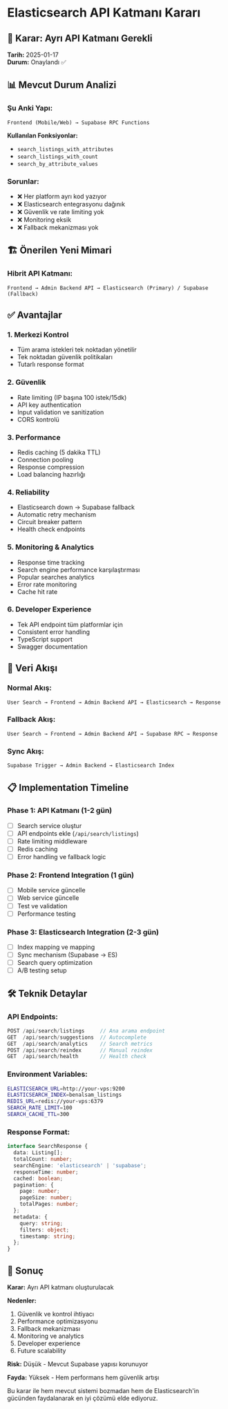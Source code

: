 # Elasticsearch API Katmanı Kararı

## 🎯 Karar: Ayrı API Katmanı Gerekli

**Tarih:** 2025-01-17  
**Durum:** Onaylandı ✅

## 📊 Mevcut Durum Analizi

### Şu Anki Yapı:
```
Frontend (Mobile/Web) → Supabase RPC Functions
```

**Kullanılan Fonksiyonlar:**
- `search_listings_with_attributes`
- `search_listings_with_count` 
- `search_by_attribute_values`

### Sorunlar:
- ❌ Her platform ayrı kod yazıyor
- ❌ Elasticsearch entegrasyonu dağınık
- ❌ Güvenlik ve rate limiting yok
- ❌ Monitoring eksik
- ❌ Fallback mekanizması yok

## 🏗️ Önerilen Yeni Mimari

### Hibrit API Katmanı:
```
Frontend → Admin Backend API → Elasticsearch (Primary) / Supabase (Fallback)
```

## ✅ Avantajlar

### 1. **Merkezi Kontrol**
- Tüm arama istekleri tek noktadan yönetilir
- Tek noktadan güvenlik politikaları
- Tutarlı response format

### 2. **Güvenlik**
- Rate limiting (IP başına 100 istek/15dk)
- API key authentication
- Input validation ve sanitization
- CORS kontrolü

### 3. **Performance**
- Redis caching (5 dakika TTL)
- Connection pooling
- Response compression
- Load balancing hazırlığı

### 4. **Reliability**
- Elasticsearch down → Supabase fallback
- Automatic retry mechanism
- Circuit breaker pattern
- Health check endpoints

### 5. **Monitoring & Analytics**
- Response time tracking
- Search engine performance karşılaştırması
- Popular searches analytics
- Error rate monitoring
- Cache hit rate

### 6. **Developer Experience**
- Tek API endpoint tüm platformlar için
- Consistent error handling
- TypeScript support
- Swagger documentation

## 🔄 Veri Akışı

### Normal Akış:
```
User Search → Frontend → Admin Backend API → Elasticsearch → Response
```

### Fallback Akış:
```
User Search → Frontend → Admin Backend API → Supabase RPC → Response
```

### Sync Akış:
```
Supabase Trigger → Admin Backend → Elasticsearch Index
```

## 📋 Implementation Timeline

### Phase 1: API Katmanı (1-2 gün)
- [ ] Search service oluştur
- [ ] API endpoints ekle (`/api/search/listings`)
- [ ] Rate limiting middleware
- [ ] Redis caching
- [ ] Error handling ve fallback logic

### Phase 2: Frontend Integration (1 gün)
- [ ] Mobile service güncelle
- [ ] Web service güncelle
- [ ] Test ve validation
- [ ] Performance testing

### Phase 3: Elasticsearch Integration (2-3 gün)
- [ ] Index mapping ve mapping
- [ ] Sync mechanism (Supabase → ES)
- [ ] Search query optimization
- [ ] A/B testing setup

## 🛠️ Teknik Detaylar

### API Endpoints:
```typescript
POST /api/search/listings     // Ana arama endpoint
GET  /api/search/suggestions  // Autocomplete
GET  /api/search/analytics    // Search metrics
POST /api/search/reindex      // Manual reindex
GET  /api/search/health       // Health check
```

### Environment Variables:
```bash
ELASTICSEARCH_URL=http://your-vps:9200
ELASTICSEARCH_INDEX=benalsam_listings
REDIS_URL=redis://your-vps:6379
SEARCH_RATE_LIMIT=100
SEARCH_CACHE_TTL=300
```

### Response Format:
```typescript
interface SearchResponse {
  data: Listing[];
  totalCount: number;
  searchEngine: 'elasticsearch' | 'supabase';
  responseTime: number;
  cached: boolean;
  pagination: {
    page: number;
    pageSize: number;
    totalPages: number;
  };
  metadata: {
    query: string;
    filters: object;
    timestamp: string;
  };
}
```

## 🎯 Sonuç

**Karar:** Ayrı API katmanı oluşturulacak

**Nedenler:**
1. Güvenlik ve kontrol ihtiyacı
2. Performance optimizasyonu
3. Fallback mekanizması
4. Monitoring ve analytics
5. Developer experience
6. Future scalability

**Risk:** Düşük - Mevcut Supabase yapısı korunuyor

**Fayda:** Yüksek - Hem performans hem güvenlik artışı

Bu karar ile hem mevcut sistemi bozmadan hem de Elasticsearch'in gücünden faydalanarak en iyi çözümü elde ediyoruz. 
